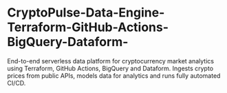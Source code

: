 # CryptoPulse-Data-Engine-Terraform-GitHub-Actions-BigQuery-Dataform-
End-to-end serverless data platform for cryptocurrency market analytics using Terraform, GitHub Actions, BigQuery and Dataform. Ingests crypto prices from public APIs, models data for analytics and runs fully automated CI/CD.
